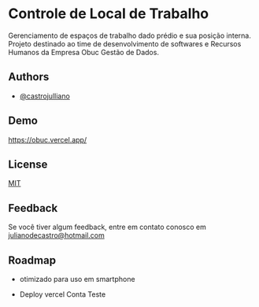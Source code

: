 # Controle de Local de Trabalho

Gerenciamento de espaços de trabalho dado prédio e sua posição interna. Projeto destinado ao time de desenvolvimento de softwares e Recursos Humanos da Empresa Obuc Gestão de Dados.

## Authors

- [@castrojulliano](https://www.github.com/castrojulliano)

  
## Demo

https://obuc.vercel.app/

  
## License

[MIT](https://choosealicense.com/licenses/mit/)

  
## Feedback

Se você tiver algum feedback, entre em contato conosco em julianodecastro@hotmail.com
  
## Roadmap

- otimizado para uso em smartphone

- Deploy vercel Conta Teste

  